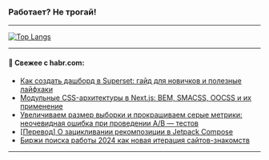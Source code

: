 ### Работает? Не трогай!

---
<!--
#### 🛠️ Technical stack:

![Java](https://img.shields.io/badge/Java-informational?logo=Oracle&style=flat&logoColor=white&color=FF4500)
![Kotlin](https://img.shields.io/badge/Kotlin-informational?logo=Kotlin&style=flat&logoColor=white&color=774D97)
![TS](https://img.shields.io/badge/TypeScript-informational?logo=typeScript&style=flat&logoColor=black&color=017acc)
![Python](https://img.shields.io/badge/Python-informational?logo=Python&style=flat&logoColor=black&color=ffdd54) <br>
![Spring](https://img.shields.io/badge/Spring-informational?logo=Spring&style=flat&logoColor=white&color=6DB33F) 
![SpringBoot](https://img.shields.io/badge/SpringBoot-informational?logo=SpringBoot&style=flat&logoColor=white&color=6DB33F)
![Nest](https://img.shields.io/badge/NestJS-informational?logo=NestJS&style=flat&logoColor=white&color=E0234E) 
![NodeJS](https://img.shields.io/badge/NodeJS-informational?logo=node.js&style=flat&logoColor=white&color=70A760)<br>
![PostgreSQL](https://img.shields.io/badge/PostgreSQL-informational?logo=PostgreSQL&style=flat&logoColor=white&color=DAA520)
![MongoDB](https://img.shields.io/badge/MongoDB-informational?logo=MongoDB&style=flat&logoColor=white&color=870000)
![Apache](https://img.shields.io/badge/Apache-informational?logo=apache&style=flat&logoColor=white&color=f74e28)

___ 
-->

<!--- #### 🛠️ : --->

[![Top Langs](https://github-readme-stats-82jvfl3w3-advtsettinggmailcoms-projects.vercel.app/api/top-langs/?username=zloylis&langs_count=10&hide_title=true&title_color=e6edf3&size_weight=0.5&count_weight=0.5&layout=compact&hide_progress=true&hide_border=true&theme=dracula)](https://github.com/zloylis)

<!---


####  :octocat:&nbsp;&nbsp; Статистика:

![GitHub stats](https://github-readme-stats-u2qms2cxw-advtsettinggmailcoms-projects.vercel.app/api?username=zloylis&show_icons=true&hide_border=true&theme=dracula&title_color=e6edf3&include_all_commits=true&count_private=true&hide_rank=false&hide_title=true&rank_icon=github)
-->
---

#### 💬 Свежее с habr.com:

<!-- BLOG-POST-LIST:START -->
- [Как создать дашборд в Superset: гайд для новичков и полезные лайфхаки](https://habr.com/ru/companies/oleg-bunin/articles/859140/?utm_source=habrahabr&utm_medium=rss&utm_campaign=859140)
- [Модульные CSS-архитектуры в Next.js: BEM, SMACSS, OOCSS и их применение](https://habr.com/ru/companies/otus/articles/855642/?utm_source=habrahabr&utm_medium=rss&utm_campaign=855642)
- [Увеличиваем размер выборки и прокрашиваем серые метрики: неочевидная ошибка при проведении А/B — тестов](https://habr.com/ru/articles/859088/?utm_source=habrahabr&utm_medium=rss&utm_campaign=859088)
- [[Перевод] О зацикливании рекомпозиции в Jetpack Compose](https://habr.com/ru/articles/859084/?utm_source=habrahabr&utm_medium=rss&utm_campaign=859084)
- [Биржи поиска работы 2024 как новая итерация сайтов-знакомств](https://habr.com/ru/articles/859068/?utm_source=habrahabr&utm_medium=rss&utm_campaign=859068)
<!-- BLOG-POST-LIST:END -->

---
